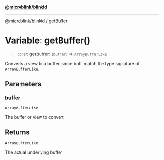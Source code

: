 [**@microblink/blinkid**](../README.md)

***

[@microblink/blinkid](../README.md) / getBuffer

# Variable: getBuffer()

> `const` **getBuffer**: (`buffer`) => `ArrayBufferLike`

Converts a view to a buffer, since both match the type signature of
`ArrayBufferLike`.

## Parameters

### buffer

`ArrayBufferLike`

The buffer or view to convert

## Returns

`ArrayBufferLike`

The actual underlying buffer
